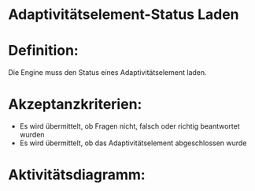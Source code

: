 # Adaptivitätselement-Status Laden


# Definition:
Die Engine muss den Status eines Adaptivitätselement laden.

# Akzeptanzkriterien:
- Es wird übermittelt, ob Fragen nicht, falsch oder richtig beantwortet wurden
- Es wird übermittelt, ob das Adaptivitätselement abgeschlossen wurde

# Aktivitätsdiagramm:


